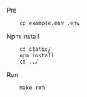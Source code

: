 Pre
```
    cp example.env .env
```
Npm install
```
	cd static/
	npm install
	cd ../
```
Run
```
    make run
```